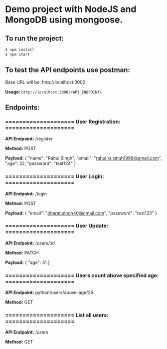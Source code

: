 # Demo project with NodeJS and MongoDB using mongoose.

## To run the project:
```bash
$ npm install
$ npm start
```

## To test the API endpoints use postman:
Base URL will be: http://localhost:3000

**Usage:** `http://localhost:3000/<API_ENDPOINT>`


## Endpoints:
### ==================== User Registration: ====================

**API Endpoint:** /register

**Method:** POST

**Payload:**
{
    "name": "Rahul Singh",
    "email": "rahul.kr.singh1999@gmail.com",
    "age": 22,
    "password": "test124"
}



### ==================== User Login: ====================

**API Endpoint:** /login

**Method:** POST

**Payload:**
{
    "email": "bharat.singh40@gmail.com",
    "password": "test123"
}



### ==================== User Update: ====================

**API Endpoint:** /users/:id

**Method:** PATCH

**Payload:**
{
    "age": 31
}



### ==================== Users count above specified age: ====================

**API Endpoint:** python/users/above-age/25

**Method:** GET



### ==================== List all users: ====================

**API Endpoint:** /users

**Method:** GET
